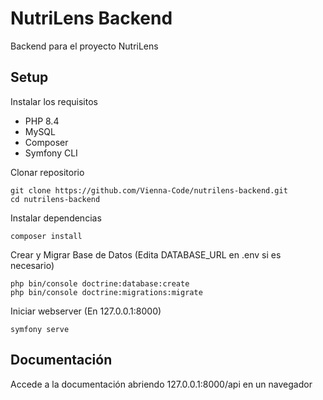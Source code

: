 # NutriLens Backend

Backend para el proyecto NutriLens

## Setup

Instalar los requisitos
- PHP 8.4
- MySQL
- Composer
- Symfony CLI

Clonar repositorio
```
git clone https://github.com/Vienna-Code/nutrilens-backend.git
cd nutrilens-backend
```

Instalar dependencias
```
composer install
```

Crear y Migrar Base de Datos (Edita DATABASE_URL en .env si es necesario)
```
php bin/console doctrine:database:create
php bin/console doctrine:migrations:migrate
```

Iniciar webserver (En 127.0.0.1:8000)
```
symfony serve
```

## Documentación

Accede a la documentación abriendo 127.0.0.1:8000/api en un navegador
